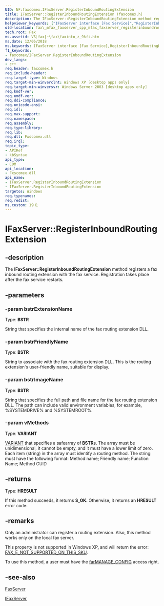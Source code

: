 ```yaml
---
UID: NF:faxcomex.IFaxServer.RegisterInboundRoutingExtension
title: IFaxServer::RegisterInboundRoutingExtension (faxcomex.h)
description: The IFaxServer::RegisterInboundRoutingExtension method registers a fax inbound routing extension with the fax service. Registration takes place after the fax service restarts.
helpviewer_keywords: ["IFaxServer interface [Fax Service]","RegisterInboundRoutingExtension method","IFaxServer.RegisterInboundRoutingExtension","IFaxServer::RegisterInboundRoutingExtension","RegisterInboundRoutingExtension","RegisterInboundRoutingExtension method [Fax Service]","RegisterInboundRoutingExtension method [Fax Service]","IFaxServer interface","_mfax_faxserver.registerinboundroutingextension","fax._mfax_faxserver_cpp_mfax_faxserver_registerinboundroutingextension_cpp","fax._mfax_faxserver_registerinboundroutingextension","faxcomex/IFaxServer::RegisterInboundRoutingExtension"]
old-location: fax\_mfax_faxserver_cpp_mfax_faxserver_registerinboundroutingextension_cpp.htm
tech.root: Fax
ms.assetid: VS|fax|~\fax\faxinto_z_9kfi.htm
ms.date: 12/05/2018
ms.keywords: IFaxServer interface [Fax Service],RegisterInboundRoutingExtension method, IFaxServer.RegisterInboundRoutingExtension, IFaxServer::RegisterInboundRoutingExtension, RegisterInboundRoutingExtension, RegisterInboundRoutingExtension method [Fax Service], RegisterInboundRoutingExtension method [Fax Service],IFaxServer interface, _mfax_faxserver.registerinboundroutingextension, fax._mfax_faxserver_cpp_mfax_faxserver_registerinboundroutingextension_cpp, fax._mfax_faxserver_registerinboundroutingextension, faxcomex/IFaxServer::RegisterInboundRoutingExtension
f1_keywords:
- faxcomex/IFaxServer.RegisterInboundRoutingExtension
dev_langs:
- c++
req.header: faxcomex.h
req.include-header: 
req.target-type: Windows
req.target-min-winverclnt: Windows XP [desktop apps only]
req.target-min-winversvr: Windows Server 2003 [desktop apps only]
req.kmdf-ver: 
req.umdf-ver: 
req.ddi-compliance: 
req.unicode-ansi: 
req.idl: 
req.max-support: 
req.namespace: 
req.assembly: 
req.type-library: 
req.lib: 
req.dll: Fxscomex.dll
req.irql: 
topic_type:
- APIRef
- kbSyntax
api_type:
- COM
api_location:
- Fxscomex.dll
api_name:
- IFaxServer.RegisterInboundRoutingExtension
- IFaxServer.RegisterInboundRoutingExtension
targetos: Windows
req.typenames: 
req.redist: 
ms.custom: 19H1
---
```


# IFaxServer::RegisterInboundRoutingExtension


## -description


The <b>IFaxServer::RegisterInboundRoutingExtension</b> method registers a fax inbound routing extension with the fax service. Registration takes place after the fax service restarts.


## -parameters




### -param bstrExtensionName

Type: <b>BSTR</b>

String that specifies the internal name of the fax routing extension DLL.


### -param bstrFriendlyName

Type: <b>BSTR</b>

String to associate with the fax routing extension DLL. This is the routing extension's user-friendly name, suitable for display.


### -param bstrImageName

Type: <b>BSTR</b>

String that specifies the full path and file name for the fax routing extension DLL. The path can include valid environment variables, for example, %SYSTEMDRIVE% and %SYSTEMROOT%.


### -param vMethods

Type: <b>VARIANT</b>


<a href="https://docs.microsoft.com/windows/desktop/api/oaidl/ns-oaidl-variant">VARIANT</a> that specifies a safearray of <b>BSTR</b>s. The array must be unidimensional, it cannot be empty, and it must have a lower limit of zero. Each item (string) in the array must identify a routing method. The string must have the following format: Method name; Friendly name; Function Name; Method GUID


## -returns



Type: <b>HRESULT</b>

If this method succeeds, it returns <b xmlns:loc="http://microsoft.com/wdcml/l10n">S_OK</b>. Otherwise, it returns an <b xmlns:loc="http://microsoft.com/wdcml/l10n">HRESULT</b> error code.




## -remarks



Only an administrator can register a routing extension. Also, this method works only on the local fax server.

This property is not supported in Windows XP, and will return the error: <a href="https://docs.microsoft.com/previous-versions/windows/desktop/fax/-mfax-fax-error-codes">FAX_E_NOT_SUPPORTED_ON_THIS_SKU</a>. 

To use this method, a user must have the <a href="https://docs.microsoft.com/previous-versions/windows/desktop/api/faxcomex/ne-faxcomex-fax_access_rights_enum">farMANAGE_CONFIG</a> access right.




## -see-also




<a href="https://docs.microsoft.com/previous-versions/windows/desktop/fax/-mfax-faxserver">FaxServer</a>



<a href="https://docs.microsoft.com/previous-versions/windows/desktop/api/faxcomex/nn-faxcomex-ifaxserver">IFaxServer</a>
 

 

